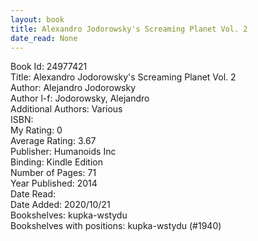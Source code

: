 ```yaml
---
layout: book
title: Alexandro Jodorowsky's Screaming Planet Vol. 2
date_read: None
---
```


Book Id: 24977421<br />
Title: Alexandro Jodorowsky's Screaming Planet Vol. 2<br />
Author: Alejandro Jodorowsky<br />
Author l-f: Jodorowsky, Alejandro<br />
Additional Authors: Various<br />
ISBN: <br />
My Rating: 0<br />
Average Rating: 3.67<br />
Publisher: Humanoids Inc<br />
Binding: Kindle Edition<br />
Number of Pages: 71<br />
Year Published: 2014<br />
Date Read: <br />
Date Added: 2020/10/21<br />
Bookshelves: kupka-wstydu<br />
Bookshelves with positions: kupka-wstydu (#1940)<br />

